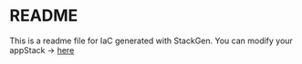 # README
This is a readme file for IaC generated with StackGen.
You can modify your appStack -> [here](http://main.dev.stackgen.com/appstacks/3057cb47-6796-47b6-b05d-8c502ac1b380)
